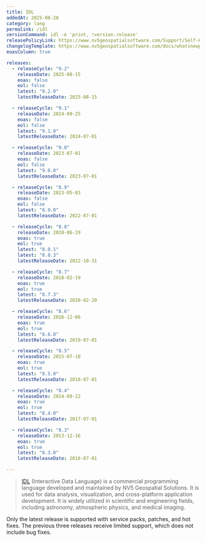 ```yaml
---
title: IDL
addedAt: 2025-08-28
category: lang
permalink: /idl
versionCommand: idl -e 'print, !version.release'
releasePolicyLink: https://www.nv5geospatialsoftware.com/Support/Self-Help-Tools/Help-Articles/Help-Articles-Detail/nv5-geospatial-technical-support-supported-versions-1
changelogTemplate: https://www.nv5geospatialsoftware.com/docs/whatsnewpreviouslist.html
eoasColumn: true

releases:
  - releaseCycle: "9.2"
    releaseDate: 2025-08-15
    eoas: false
    eol: false
    latest: "9.2.0"
    latestReleaseDate: 2025-08-15

  - releaseCycle: "9.1"
    releaseDate: 2024-09-25
    eoas: false
    eol: false
    latest: "9.1.0"
    latestReleaseDate: 2024-07-01

  - releaseCycle: "9.0"
    releaseDate: 2023-07-01
    eoas: false
    eol: false
    latest: "9.0.0"
    latestReleaseDate: 2023-07-01

  - releaseCycle: "8.9"
    releaseDate: 2023-05-03
    eoas: false
    eol: false
    latest: "8.9.0"
    latestReleaseDate: 2022-07-01

  - releaseCycle: "8.8"
    releaseDate: 2020-06-29
    eoas: true
    eol: true
    latest: "8.8.1"
    latest: "8.8.3"
    latestReleaseDate: 2022-10-31

  - releaseCycle: "8.7"
    releaseDate: 2018-02-19
    eoas: true
    eol: true
    latest: "8.7.3"
    latestReleaseDate: 2020-02-20

  - releaseCycle: "8.6"
    releaseDate: 2016-12-06
    eoas: true
    eol: true
    latest: "8.6.0"
    latestReleaseDate: 2019-07-01

  - releaseCycle: "8.5"
    releaseDate: 2015-07-10
    eoas: true
    eol: true
    latest: "8.5.0"
    latestReleaseDate: 2018-07-01

  - releaseCycle: "8.4"
    releaseDate: 2014-09-22
    eoas: true
    eol: true
    latest: "8.4.0"
    latestReleaseDate: 2017-07-01

  - releaseCycle: "8.3"
    releaseDate: 2013-12-16
    eoas: true
    eol: true
    latest: "8.3.0"
    latestReleaseDate: 2016-07-01

---
```


> [IDL](https://www.nv5geospatialsoftware.com/Products/IDL) (Interactive Data Language) is a commercial programming language developed and maintained by NV5 Geospatial Solutions.
> It is used for data analysis, visualization, and cross-platform application development.
> It is widely utilized in scientific and engineering fields, including astronomy, atmospheric physics, and medical imaging.

Only the latest release is supported with service packs, patches, and hot fixes.
The previous three releases receive limited support, which does not include bug fixes.
